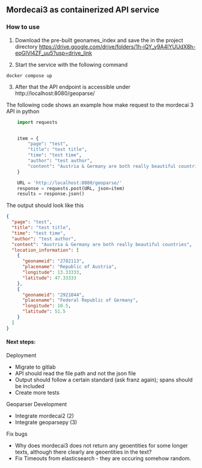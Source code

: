 ## Mordecai3 as containerized API service

### How to use

1. Download the pre-built geonames_index and save the in the project directory
   https://drive.google.com/drive/folders/1h-iQY_y9A4IYUUdX8h-epGIVl4ZF_uu5?usp=drive_link

2) Start the service with the following command

```
docker compose up
```

3. After that the API endpoint is accessible under
   http://localhost:8080/geoparse/

The following code shows an example how make request to the mordecai 3 API in python

```python
    import requests


    item = {
        "page": "test",
        "title": "test title",
        "time": "test time",
        "author": "test author",
        "content": "Austria & Germany are both really beautiful countries"
    }

    URL = 'http://localhost:8080/geoparse/'
    response = requests.post(URL, json=item)
    results = response.json()

```

The output should look like this

```json
{
  "page": "test",
  "title": "test title",
  "time": "test time",
  "author": "test author",
  "content": "Austria & Germany are both really beautiful countries",
  "location_information": [
    {
      "geonameid": "2782113",
      "placename": "Republic of Austria",
      "longitude": 13.33333,
      "latitude": 47.33333
    },
    {
      "geonameid": "2921044",
      "placename": "Federal Republic of Germany",
      "longitude": 10.5,
      "latitude": 51.5
    }
  ]
}
```

#### Next steps:

Deployment

- Migrate to gitlab
- API should read the file path and not the json file
- Output should follow a certain standard (ask franz again); spans should be included
- Create more tests

Geoparser Development

- Integrate mordecai2 (2)
- Integrate geoparsepy (3)

Fix bugs

- Why does mordecai3 does not return any geoentities for some longer texts, although there clearly are geoentities in the text?
- Fix Timeouts from elasticsearch - they are occuring somehow random.
